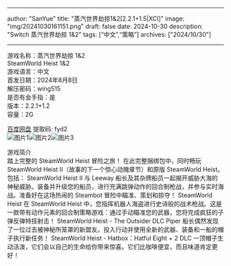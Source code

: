
---
author: "SanYue"
title: "蒸汽世界劫掠1&2[2.2.1+1.5|XCI]"
image: "img/20241030161151.png"
draft: false
date: 2024-10-30
description: "Switch 蒸汽世界劫掠 1&2"
tags: [“中文”,“策略”]
archives: ["2024/10/30"]

---

游戏名称：蒸汽世界劫掠 1&2   
SteamWorld Heist 1&2    
游戏语言：中文  
首发日期：2024年8月8日  
解压密码：wing515  
是否有金手指：是  
版本：2.2.1+1.2   
容量：2G

[百度网盘](https://pan.baidu.com/s/1y9GL5BJMqkXAWaz124iT1A) 提取码: fyd2  
![图片1](img/f2171a4ff2a.jpg)![图片2](img/6d671bb000e.jpg)![图片3](img/efbeb22592e.jpg)  

游戏简介  
踏上完整的 SteamWorld Heist 冒险之旅！
在此完整捆绑包中，同时畅玩 SteamWorld Heist II（故事的下一个惊心动魄章节）和原版 SteamWorld Heist。
包括：
SteamWorld Heist II
与 Leeway 船长及其杂牌船员一起揭开威胁大海的神秘威胁。装备并升级您的船员，进行充满跳弹动作的回合制枪战，并参与实时海战。准备好在这场热闹的 Steambot 冒险中瞄准、策划和掠夺！
SteamWorld Heist
在 SteamWorld Heist 中，您指挥机器人海盗进行史诗般的战术枪战。这是一款带有动作元素的回合制策略游戏：通过手动瞄准您的武器，您将完成疯狂的子弹反弹特技射击！
SteamWorld Heist - The Outsider DLC
Piper 船长偶然发现了一位过去被神秘所笼罩的新盟友。投入行动并使用全新的武器、装备和一船的帽子执行新任务！
SteamWorld Heist - Hatbox：Hatful Eight + 2 DLC
一顶帽子生动活泼，它们会以自己的生命给你带来惊喜。它们比咖啡便宜，而且味道肯定更好！
